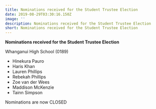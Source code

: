 ```yaml
---
title: Nominations received for the Student Trustee Election
date: 2019-08-29T03:30:16.150Z
image: ''
description: Nominations received for the Student Trustee Election
short: Nominations received for the Student Trustee Election
---
```

**Nominations received for the Student Trustee Election**

Whanganui High School (0189)

* Hinekura Pauro
* Haris Khan
* Lauren Phillips
* Rebekah Phillips
* Zoe van der Wees
* Maddison McKenzie
* Tainn Simpson

Nominations are now CLOSED
